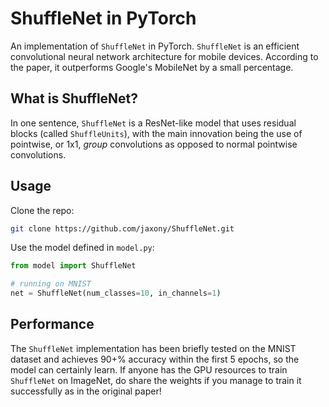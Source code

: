 # ShuffleNet in PyTorch
An implementation of `ShuffleNet` in PyTorch. `ShuffleNet` is an efficient convolutional neural network architecture for mobile devices. According to the paper, it outperforms Google's MobileNet by a small percentage.

## What is ShuffleNet?
In one sentence, `ShuffleNet` is a ResNet-like model that uses residual blocks (called `ShuffleUnits`), with the main innovation being the use of pointwise, or 1x1, *group* convolutions as opposed to normal pointwise convolutions.

## Usage
Clone the repo:
```bash
git clone https://github.com/jaxony/ShuffleNet.git
```

Use the model defined in `model.py`:
```python
from model import ShuffleNet

# running on MNIST
net = ShuffleNet(num_classes=10, in_channels=1)
```

## Performance
The `ShuffleNet` implementation has been briefly tested on the MNIST dataset and achieves 90+% accuracy within the first 5 epochs, so the model can certainly learn. If anyone has the GPU resources to train `ShuffleNet` on ImageNet, do share the weights if you manage to train it successfully as in the original paper!

